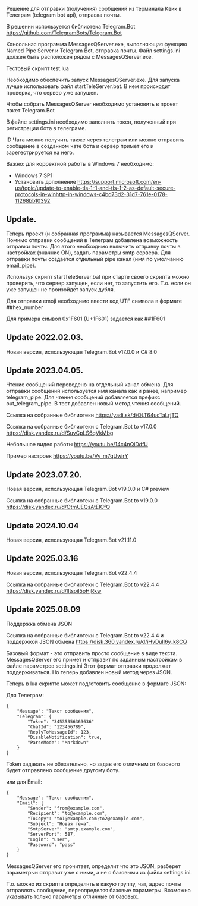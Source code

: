 Решение для отправки (получения) сообщений из терминала Квик в Телеграм (telegram bot api), отправка почты.

В решении используется библиотека Telegram.Bot https://github.com/TelegramBots/Telegram.Bot 

Консольная программа MessagesQServer.exe, выполняющая функцию Named Pipe Server и Telegram Bot, отправка почты.
Файл settings.ini должен быть расположен рядом с MessagesQServer.exe.

Тестовый скрипт test.lua

Необходимо обеспечить запуск MessagesQServer.exe.
Для запуска лучше использовать файл startTeleServer.bat. В нем происходит проверка, что сервер уже запущен.

Чтобы собрать MessagesQServer необходимо установить в проект пакет Telegram.Bot

В файле settings.ini необходимо заполнить токен, полученный при регистрации бота в телеграме.

ID Чата можно получить также через телеграм или можно отправить сообщение в созданном чате бота и сервер примет его и зарегестрируется на него.

Важно: для корректной работы в Windows 7 необходимо:
- Windows 7 SP1
- Установить дополнение https://support.microsoft.com/en-us/topic/update-to-enable-tls-1-1-and-tls-1-2-as-default-secure-protocols-in-winhttp-in-windows-c4bd73d2-31d7-761e-0178-11268bb10392

## Update.
Теперь проект (и собранная программа) называется MessagesQServer.
Помимо отправки сообщений в Телеграм добавлена возможность отправки почты.
Для этого необходимо включить отправку почты в настройках (значние ON), задать параметры smtp сервера.
Для отправки почты создается отдельный pipe канал (имя по умолчанию email_pipe).

Используя скрипт startTeleServer.bat при старте своего скрипта можно проверить, что сервер запущен, если нет, то запустить его.
Т.о. если он уже запущен не произойдет запуск дубля.

Для отправки emoji необходимо ввести код UTF символа в формате ##hex_number

Для примера символ 0x1F601 (U+1F601) задается как ##1F601

## Update 2022.02.03.
Новая версия, использующая Telegram.Bot v17.0.0 и C# 8.0

## Update 2023.04.05.
Чтение сообщений переведено на отдельный канал обмена. Для отправки сообщений используется имя канала как и ранее, например telegram_pipe.
Для чтения сообщений добавляется префикс out_telegram_pipe. В тест добавлен новый метод чтения сообщений.

Ссылка на собранные библиотеки https://yadi.sk/d/QLT64ucTaLrjTQ

Ссылка на собранные библиотеки с Telegram.Bot to v17.0.0 https://disk.yandex.ru/d/SuvCpLS6qVkMbg

Небольшое видео работы
https://youtu.be/14c4nQiDdfU

Пример настроек
https://youtu.be/Vy_m7qUwirY

## Update 2023.07.20.
Новая версия, использующая Telegram.Bot v19.0.0 и C# preview

Ссылка на собранные библиотеки с Telegram.Bot to v19.0.0 https://disk.yandex.ru/d/OtmUEQsAtEICfQ

## Update 2024.10.04
Новая версия, использующая Telegram.Bot v21.11.0

## Update 2025.03.16
Новая версия, использующая Telegram.Bot v22.4.4

Ссылка на собранные библиотеки с Telegram.Bot to v22.4.4 https://disk.yandex.ru/d/IltsoiI5oHjRkw

## Update 2025.08.09
Поддержка обмена JSON

Ссылка на собранные библиотеки с Telegram.Bot to v22.4.4 и поддержкой JSON обмена https://disk.360.yandex.ru/d/iHvDuII6y_k8CQ

Базовый формат - это отправить просто сообщение в виде текста. MessagesQServer его примет и отправит по заданным настройкам в файле параметров settings.ini
Этот формат отправки продолжат поддерживаться. Но теперь добавлен новый метод через JSON.

Теперь в lua скрипте может подготовить сообщение в формате JSON:

Для Телеграм:

    {
        "Message": "Текст сообщения",
        "Telegram": {
            "Token": "34535356363636"
            "ChatId": "123456789",
            "ReplyToMessageId": 123,
            "DisableNotification": true,
            "ParseMode": "Markdown"
        }
    }

Token задавать не обязательно, но задав его отличным от базового будет отправлено сообщение другому боту.

или для Email:

    {
        "Message": "Текст сообщения",
        "Email": {
            "Sender": "from@example.com",
            "Recipient": "to@example.com",
            "ToCopy": "to1@example.com;to2@example.com",
            "Subject": "Новая тема",
            "SmtpServer": "smtp.example.com",
            "ServerPort": 587,
            "Login": "user",
            "Password": "pass"
        }
    }

MessagesQServer его прочитает, определит что это JSON, разберет параметрыи отправит уже с ними, а не с базовыми из файла settings.ini.

Т.о. можно из скрипта определять в какую группу, чат, адрес почты отправлять сообщение, переопределяя базовые параметры.
Возможно указывать только параметры отличные от базовых.